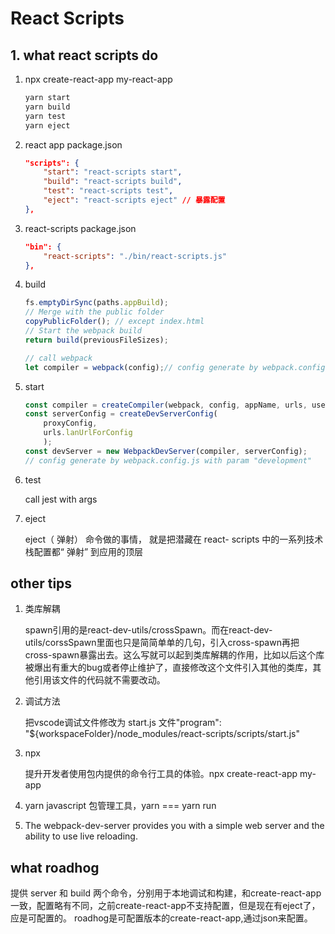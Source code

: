 # React Scripts

## 1. what react scripts do

1. npx create-react-app my-react-app

    ```bash
    yarn start
    yarn build
    yarn test
    yarn eject
    ```

2. react app package.json

    ```json
    "scripts": {
        "start": "react-scripts start",
        "build": "react-scripts build",
        "test": "react-scripts test",
        "eject": "react-scripts eject" // 暴露配置
    },
    ```

3. react-scripts package.json

    ```json
    "bin": {
        "react-scripts": "./bin/react-scripts.js"
    },
    ```

4. build

    ```js
    fs.emptyDirSync(paths.appBuild);
    // Merge with the public folder
    copyPublicFolder(); // except index.html
    // Start the webpack build
    return build(previousFileSizes);

    // call webpack
    let compiler = webpack(config);// config generate by webpack.config.js with param "production"
    ```

5. start

    ```js
    const compiler = createCompiler(webpack, config, appName, urls, useYarn);
    const serverConfig = createDevServerConfig(
        proxyConfig,
        urls.lanUrlForConfig
        );
    const devServer = new WebpackDevServer(compiler, serverConfig);
    // config generate by webpack.config.js with param "development"
    ```

6. test

    call jest with args

7. eject

    eject（ 弹射） 命令做的事情， 就是把潜藏在 react- scripts 中的一系列技术栈配置都“ 弹射” 到应用的顶层

## other tips

1. 类库解耦

    spawn引用的是react-dev-utils/crossSpawn。而在react-dev-utils/corssSpawn里面也只是简简单单的几句，引入cross-spawn再把cross-spawn暴露出去。这么写就可以起到类库解耦的作用，比如以后这个库被爆出有重大的bug或者停止维护了，直接修改这个文件引入其他的类库，其他引用该文件的代码就不需要改动。

2. 调试方法

    把vscode调试文件修改为 start.js 文件"program": "${workspaceFolder}/node_modules/react-scripts/scripts/start.js"

3. npx

    提升开发者使用包内提供的命令行工具的体验。npx create-react-app my-app

4. yarn javascript 包管理工具，yarn === yarn run

5. The webpack-dev-server provides you with a simple web server and the ability to use live reloading.

## what roadhog

提供 server 和 build 两个命令，分别用于本地调试和构建，和create-react-app一致，配置略有不同，之前create-react-app不支持配置，但是现在有eject了，应是可配置的。
roadhog是可配置版本的create-react-app,通过json来配置。